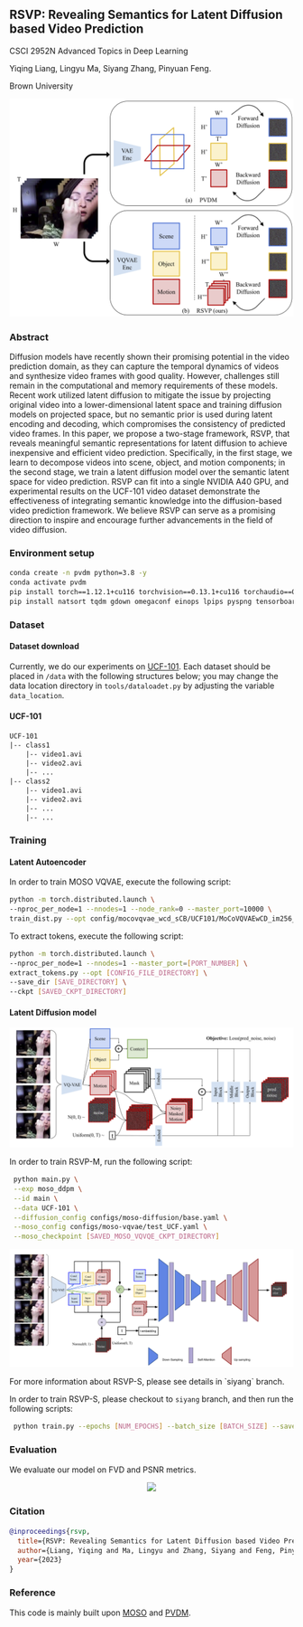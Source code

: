 ## RSVP: Revealing Semantics for Latent Diffusion based Video Prediction

CSCI 2952N Advanced Topics in Deep Learning

Yiqing Liang, 
Lingyu Ma, 
Siyang Zhang, 
Pinyuan Feng.  

Brown University

<p align="center">
    <img src="./README_images/teaser.png"> 
</p>


### Abstract
Diffusion models have recently shown their promising potential in the video prediction domain, as they can capture the temporal dynamics of videos and synthesize video frames with good quality. However, challenges still remain in the computational and memory requirements of these models. Recent work utilized latent diffusion to mitigate the issue by projecting original video into a lower-dimensional latent space and training diffusion models on projected space, but no semantic prior is used during latent encoding and decoding, which compromises the consistency of predicted video frames. In this paper, we propose a two-stage framework, RSVP, that reveals meaningful semantic representations for latent diffusion to achieve inexpensive and efficient video prediction. Specifically, in the first stage, we learn to decompose videos into scene, object, and motion components; in the second stage, we train a latent diffusion model over the semantic latent space for video prediction. RSVP can fit into a single NVIDIA A40 GPU, and experimental results on the UCF-101 video dataset demonstrate the effectiveness of integrating semantic knowledge into the diffusion-based video prediction framework. We believe RSVP can serve as a promising direction to inspire and encourage further advancements in the field of video diffusion.

### Environment setup
```bash
conda create -n pvdm python=3.8 -y
conda activate pvdm
pip install torch==1.12.1+cu116 torchvision==0.13.1+cu116 torchaudio==0.12.1 --extra-index-url https://download.pytorch.org/whl/cu116
pip install natsort tqdm gdown omegaconf einops lpips pyspng tensorboard imageio av moviepy ipdb wandb omegaconf
```

### Dataset 

#### Dataset download
Currently, we do our experiments on [UCF-101](https://www.crcv.ucf.edu/data/UCF101.php). Each dataset should be placed in `/data` with the following structures below; you may change the data location directory in `tools/dataloadet.py` by adjusting the variable `data_location`.

#### UCF-101
```
UCF-101
|-- class1
    |-- video1.avi
    |-- video2.avi
    |-- ...
|-- class2
    |-- video1.avi
    |-- video2.avi
    |-- ...
    |-- ...
```

### Training

#### Latent Autoencoder

In order to train MOSO VQVAE, execute the following script:

```bash
python -m torch.distributed.launch \
--nproc_per_node=1 --nnodes=1 --node_rank=0 --master_port=10000 \
train_dist.py --opt config/mocovqvae_wcd_sCB/UCF101/MoCoVQVAEwCD_im256_16frames_id4.yaml
```

To extract tokens, execute the following script:

```bash
python -m torch.distributed.launch \
--nproc_per_node=1 --nnodes=1 --master_port=[PORT_NUMBER] \
extract_tokens.py --opt [CONFIG_FILE_DIRECTORY] \
--save_dir [SAVE_DIRECTORY] \
--ckpt [SAVED_CKPT_DIRECTORY]
```

#### Latent Diffusion model

<p align="center">
    <img src="./README_images/RSVP-M.png"> 
</p>

In order to train RSVP-M, run the following script:

```bash
 python main.py \
 --exp moso_ddpm \
 --id main \
 --data UCF-101 \
 --diffusion_config configs/moso-diffusion/base.yaml \
 --moso_config configs/moso-vqvae/test_UCF.yaml \
 --moso_checkpoint [SAVED_MOSO_VQVQE_CKPT_DIRECTORY]
```

<p align="center">
    <img src="./README_images/RSVP-S.png"> 
</p>
For more information about RSVP-S, please see details in  `siyang` branch.

In order to train RSVP-S, please checkout to `siyang` branch, and then run the following scripts:

```bash
 python train.py --epochs [NUM_EPOCHS] --batch_size [BATCH_SIZE] --save_n [SAVE_CKPT_FREQ]
```

### Evaluation
We evaluate our model on FVD and PSNR metrics.

<p align="center">
    <img src="./README_images/Quali.png"> 
</p>


### Citation

```bibtex
@inproceedings{rsvp,
  title={RSVP: Revealing Semantics for Latent Diffusion based Video Prediction},
  author={Liang, Yiqing and Ma, Lingyu and Zhang, Siyang and Feng, Pinyuan},
  year={2023}
}
```

### Reference
This code is mainly built upon [MOSO](https://github.com/iva-mzsun/MOSO/tree/main) and [PVDM](https://github.com/sihyun-yu/PVDM).
